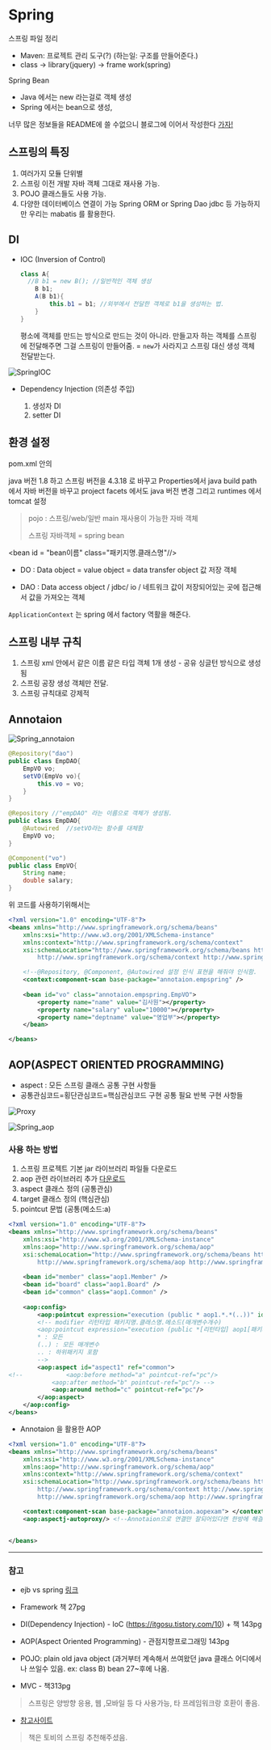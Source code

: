 # Spring

스프링 파일 정리

- Maven: 프로젝트 관리 도구(?) (하는일: 구조를 만들어준다.)
- class -> library(jquery) -> frame work(spring)



Spring Bean

- Java 에서는 new 라는걸로 객체 생성
- Spring 에서는 bean으로 생성,



너무 많은 정보들을 README에 쓸 수없으니 블로그에 이어서 작성한다 [가자!](https://choihwan2.github.io/tags/spring)



## 스프링의 특징

1. 여러가지 모듈 단위별
2. 스프링 이전 개발 자바 객체 그대로 재사용 가능.
3. POJO 클래스들도 사용 가능.
4. 다양한 데이터베이스 연결이 가능 Spring ORM or Spring Dao jdbc 등 가능하지만 우리는 mabatis 를 활용한다.



## DI

- IOC (Inversion of Control) 

  ```java
  class A{
  	//B b1 = new B(); //일반적인 객체 생성
      B b1;
      A(B b1){
          this.b1 = b1; //외부에서 전달한 객체로 b1을 생성하는 법.
      }
  }
  ```

  평소에 객체를 만드는 방식으로 만드는 것이 아니라. 만들고자 하는 객체를 스프링에 전달해주면 그걸 스프링이 만들어줌. = `new`가 사라지고 스프링 대신 생성 객체 전달받는다. 

![SpringIOC](images/SpringIOC.png)

- Dependency Injection (의존성 주입)

  1. 생성자 DI
  2. setter DI

## 환경 설정

pom.xml 안의 

java 버전 1.8 하고 스프링 버전을 4.3.18 로 바꾸고 Properties에서 java build path 에서 자바 버전을 바꾸고 project facets 에서도 java 버전 변경 그리고 runtimes 에서 tomcat 설정



> pojo : 스프링/web/일반 main 재사용이 가능한 자바 객체
>
> 스프링 자바객체 = spring bean



<bean id = "bean이름" class="패키지명.클래스명"//>



- DO : Data object = value object = data transfer object 값 저장 객체

- DAO :  Data access object / jdbc/ io / 네트워크 값이 저장되어있는 곳에 접근해서 값을 가져오는 객체

`ApplicationContext` 는 spring 에서 factory 역활을 해준다.



## 스프링 내부 규칙

1.  스프링 xml 안에서 같은 이름 같은 타입 객체 1개 생성 - 공유 싱글턴 방식으로 생성됨
2.  스프링 공장 생성 객체만 전달.
3.  스프링 규칙대로 강제적





## Annotaion

![Spring_annotaion](images/Spring_annotaion.png)



```java
@Repository("dao")
public class EmpDAO{
    EmpVO vo;
    setVO(EmpVo vo){
        this.vo = vo;
    }
}

@Repository	//"empDAO" 라는 이름으로 객체가 생성됨.
public class EmpDAO{
    @Autowired 	//setVO라는 함수를 대체함
    EmpVO vo;
}

@Component("vo")
public class EmpVO{
    String name;
    double salary;
}
```

위 코드를 사용하기위해서는

```xml
<?xml version="1.0" encoding="UTF-8"?>
<beans xmlns="http://www.springframework.org/schema/beans"
	xmlns:xsi="http://www.w3.org/2001/XMLSchema-instance"
	xmlns:context="http://www.springframework.org/schema/context"
	xsi:schemaLocation="http://www.springframework.org/schema/beans http://www.springframework.org/schema/beans/spring-beans.xsd
		http://www.springframework.org/schema/context http://www.springframework.org/schema/context/spring-context-4.3.xsd">

	<!--@Repository, @Component, @Autowired 설정 인식 표현을 해줘야 인식함.  -->
	<context:component-scan base-package="annotaion.empspring" />
	
	<bean id="vo" class="annotaion.empspring.EmpVO">
		<property name="name" value="김사원"></property>
		<property name="salary" value="10000"></property>
		<property name="deptname" value="영업부"></property>
	</bean>

</beans>

```



## AOP(ASPECT ORIENTED PROGRAMMING)

- aspect : 모든 스프링 클래스 공통 구현 사항들
- 공통관심코드=횡단관심코드=핵심관심코드 구현 공통 필요 반복 구현 사항들

![Proxy](images/Proxy.png)

![Spring_aop](images/Spring_aop.png)

### 사용 하는 방법

1. 스프링 프로젝트 기본 jar 라이브러리 파일들 다운로드
2. aop 관련 라이브러리 추가 [다운로드](https://mvnrepository.com/) 
3. aspect 클래스 정의 (공통관심)
4. target 클래스 정의 (핵심관심)
5. pointcut 문법 (공통(메소드:a) 

```xml
<?xml version="1.0" encoding="UTF-8"?>
<beans xmlns="http://www.springframework.org/schema/beans"
	xmlns:xsi="http://www.w3.org/2001/XMLSchema-instance"
	xmlns:aop="http://www.springframework.org/schema/aop"
	xsi:schemaLocation="http://www.springframework.org/schema/beans http://www.springframework.org/schema/beans/spring-beans.xsd
		http://www.springframework.org/schema/aop http://www.springframework.org/schema/aop/spring-aop-4.3.xsd">
	
	<bean id="member" class="aop1.Member" />
	<bean id="board" class="aop1.Board" />
	<bean id="common" class="aop1.Common" />
	
	<aop:config>
		<aop:pointcut expression="execution (public * aop1.*.*(..))" id="pc"/>
		<!-- modifier 리턴타입 패키지명.클래스명.메소드(매개변수개수) 
		<aop:pointcut expression="execution (public *[리턴타입] aop1[패키지명].*[클래스].*[메소드](..)[매개변수])" id="pc"/>
		* : 모든
		(..) : 모든 매개변수
		.. : 하위패키지 포함
		-->
		<aop:aspect id="aspect1" ref="common">
<!-- 			<aop:before method="a" pointcut-ref="pc"/>
			<aop:after method="b" pointcut-ref="pc"/> -->
			<aop:around method="c" pointcut-ref="pc"/>
		</aop:aspect>
	</aop:config>
</beans>

```



- Annotaion 을 활용한 AOP

```xml
<?xml version="1.0" encoding="UTF-8"?>
<beans xmlns="http://www.springframework.org/schema/beans"
	xmlns:xsi="http://www.w3.org/2001/XMLSchema-instance"
	xmlns:aop="http://www.springframework.org/schema/aop"
	xmlns:context="http://www.springframework.org/schema/context"
	xsi:schemaLocation="http://www.springframework.org/schema/beans http://www.springframework.org/schema/beans/spring-beans.xsd
		http://www.springframework.org/schema/context http://www.springframework.org/schema/context/spring-context-4.3.xsd
		http://www.springframework.org/schema/aop http://www.springframework.org/schema/aop/spring-aop-4.3.xsd">

	<context:component-scan base-package="annotaion.aopexam"> </context:component-scan>
	<aop:aspectj-autoproxy/> <!--Annotaion으로 연결만 잘되어있다면 한방에 해결.. -->


</beans>

```

****



### 참고

- ejb vs spring [링크](https://m.blog.naver.com/sillllver/220593543939)
- Framework 책 27pg
- DI(Dependency Injection) - IoC (https://itgosu.tistory.com/10) + 책 143pg
- AOP(Aspect Oriented Programming) - 관점지향프로그래밍 143pg
- POJO: plain old java object (과거부터 계속해서 쓰여왔던 java 클래스 어디에서나 쓰일수 있음. ex: class B)
     bean 27~후에 나옴.

- MVC - 책313pg

> 스프링은 양방향 응용, 웹 ,모바일 등 다 사용가능,  타 프레임워크랑 호환이 좋음.

- [참고사이트](https://wizcenter.tistory.com/)

> 책은 토비의 스프링 추천해주셨음.